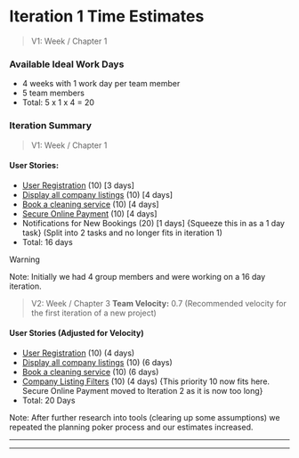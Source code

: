 # Iteration 1 Time Estimates

>  V1: Week / Chapter 1 
### Available Ideal Work Days
- 4 weeks with 1 work day per team member
- 5 team members
- Total: 5 x 1 x 4 = 20 

### Iteration Summary
> V1: Week / Chapter 1
#### User Stories:
- [User Registration](user_stories/user_registration_and_profile_management.md) (10) [3 days] 
- [Display all company listings](user_stories/display_all_company_listings.md) (10) [4 days]
- [Book a cleaning service](user_stories/book_a_cleaning_service.md) (10) [4 days]
- [Secure Online Payment](user_stories/secure_online_payments.md) (10) [4 days]
- Notifications for New Bookings (20) [1 days] {Squeeze this in as a 1 day task} (Split into 2 tasks and no longer fits in iteration 1)
- Total: 16 days

> [!WARNING]
> Note: Initially we had 4 group members and were working on a 16 day iteration.

>V2: Week / Chapter 3
**Team Velocity:** 0.7 (Recommended velocity for the first iteration of a new project)
#### User Stories (Adjusted for Velocity)
- [User Registration](user_stories/user_registration_and_profile_management.md) (10) (4 days)
- [Display all company listings](user_stories/display_all_company_listings.md) (10) (6 days)
- [Book a cleaning service](user_stories/book_a_cleaning_service.md) (10) (6 days)
- [Company Listing Filters](user_stories/company_listing_filters.md) (10) (4 days) {This priority 10 now fits here. Secure Online Payment moved to Iteration 2 as it is now too long} 
- Total: 20 Days

Note: After further research into tools (clearing up some assumptions) we repeated the planning poker process and our estimates increased. 

---
---


